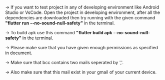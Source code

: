 -> If you want to test project in any of developing environment like Android Studio or VsCode.
Open the project in developing environment, after all the dependencies are downloaded then try running with the given command <b>"flutter run --no-sound-null-safety"</b> in the terminal.

-> To build apk use this command <b>"flutter build apk --no-sound-null-safety"</b> in the terminal.

-> Please make sure that you have given enough permissions as specified in document.

-> Make sure that bcc contains two mails seperated by ','.

-> Also make sure that this mail exist in your gmail of your current device.
